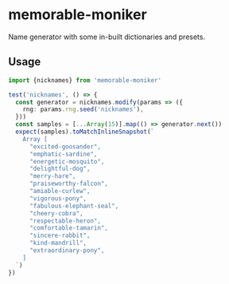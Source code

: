 # memorable-moniker

Name generator with some in-built dictionaries and presets.

## Usage

<!-- codegen:start {preset: regex, source: src/__tests__/index.test.ts, between: [test('nicknames', test], header: "import {nicknames} from 'memorable-moniker'"} -->
```typescript
import {nicknames} from 'memorable-moniker'

test('nicknames', () => {
  const generator = nicknames.modify(params => ({
    rng: params.rng.seed('nicknames'),
  }))
  const samples = [...Array(15)].map(() => generator.next())
  expect(samples).toMatchInlineSnapshot(`
    Array [
      "excited-goosander",
      "emphatic-sardine",
      "energetic-mosquito",
      "delightful-dog",
      "merry-hare",
      "praiseworthy-falcon",
      "amiable-curlew",
      "vigorous-pony",
      "fabulous-elephant-seal",
      "cheery-cobra",
      "respectable-heron",
      "comfortable-tamarin",
      "sincere-rabbit",
      "kind-mandrill",
      "extraordinary-pony",
    ]
  `)
})
```
<!-- codegen:end -->
